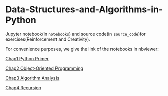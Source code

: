# Data-Structures-and-Algorithms-in-Python
Jupyter notebook(in `notebooks`) and source code(in `source_code`)for exercises(Reinforcement and Creativity).


For convenience purposes, we give the link of the notebooks in nbviewer:

[Chap1 Python Primer](https://nbviewer.jupyter.org/github/shenxiangzhuang/Data-Structures-and-Algorithms-in-Python/blob/master/notebooks/Chap1%20Python%20Primer.ipynb)

[Chap2 Object-Oriented Programming](https://nbviewer.jupyter.org/github/shenxiangzhuang/Data-Structures-and-Algorithms-in-Python/blob/master/notebooks/Chap2%20Object-Oriented%20Programming.ipynb)

[Chap3 Algorithm Analysis](https://nbviewer.jupyter.org/github/shenxiangzhuang/Data-Structures-and-Algorithms-in-Python/blob/master/notebooks/Chap3%20Algorithm%20Analysis.ipynb)


[Chap4 Recursion](https://nbviewer.jupyter.org/github/shenxiangzhuang/Data-Structures-and-Algorithms-in-Python/blob/master/notebooks/Chap4%20Recursion.ipynb)